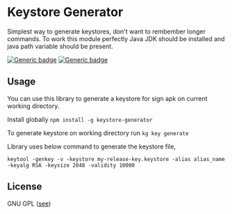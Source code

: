 Keystore Generator
=========
Simplest way to generate keystores, don't want to rembember longer commands. To work this module perfectly Java JDK should be installed and java path variable should be present.

[![Generic badge](https://img.shields.io/badge/npm-v1.0.3-green.svg)](https://shields.io/)
[![Generic badge](https://img.shields.io/badge/dependencies-none-green.svg)](https://shields.io/)

Usage
-----
You can use this library to generate a keystore for sign apk on current working directory.

Install globally
`npm install -g keystore-generator`

To generate keystore on working directory run
`kg key generate`

Library uses below command to generate the keystore file,

`keytool -genkey -v -keystore my-release-key.keystore -alias alias_name -keyalg RSA -keysize 2048 -validity 10000`

License
-------
GNU GPL ([see](https://github.com/codingwithmrdev/keystore-generator/blob/master/LICENSE))